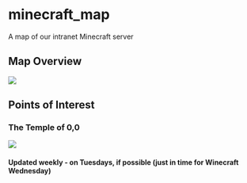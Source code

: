 # minecraft_map
A map of our intranet Minecraft server


## Map Overview
![](http://i.imgur.com/ZZXwQ4p.png)

## Points of Interest

### The Temple of 0,0
![](http://i.imgur.com/Im9zA6H.png)

#### Updated weekly - on Tuesdays, if possible (just in time for Winecraft Wednesday)
